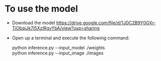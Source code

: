 # To use the model</br>

* Download the model https://drive.google.com/file/d/1JDC2B9Y0GXr-TiObajJk7I5XzIRgvYbA/view?usp=sharing<br>
* Open up a terminal and execute the following command:</br>
  
  python inference.py --input_model ./weights </br>
  python inference.py --input_image ./images  </br>

  


  


